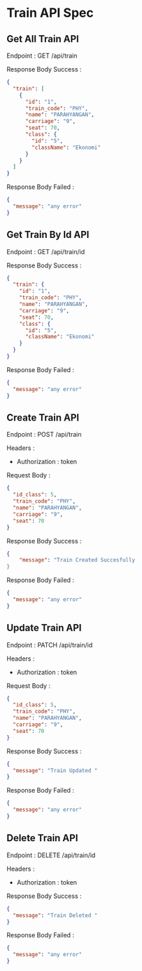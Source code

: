# Train API Spec

## Get All Train API

Endpoint : GET /api/train

Response Body Success :

```json
{
  "train": [
    {
      "id": "1",
      "train_code": "PHY",
      "name": "PARAHYANGAN",
      "carriage": "9",
      "seat": 70,
      "class": {
        "id": "5",
        "className": "Ekonomi"
      }
    }
  ]
}
```

Response Body Failed :

```json
{
  "message": "any error"
}
```

## Get Train By Id API

Endpoint : GET /api/train/id

Response Body Success :

```json
{
  "train": {
    "id": "1",
    "train_code": "PHY",
    "name": "PARAHYANGAN",
    "carriage": "9",
    "seat": 70,
    "class": {
      "id": "5",
      "className": "Ekonomi"
    }
  }
}
```

Response Body Failed :

```json
{
  "message": "any error"
}
```

## Create Train API

Endpoint : POST /api/train

Headers :

- Authorization : token

Request Body :

```json
{
  "id_class": 5,
  "train_code": "PHY",
  "name": "PARAHYANGAN",
  "carriage": "9",
  "seat": 70
}
```

Response Body Success :

```json
{
    "message": "Train Created Succesfully
}
```

Response Body Failed :

```json
{
  "message": "any error"
}
```

## Update Train API

Endpoint : PATCH /api/train/id

Headers :

- Authorization : token

Request Body :

```json
{
  "id_class": 5,
  "train_code": "PHY",
  "name": "PARAHYANGAN",
  "carriage": "9",
  "seat": 70
}
```

Response Body Success :

```json
{
  "message": "Train Updated "
}
```

Response Body Failed :

```json
{
  "message": "any error"
}
```

## Delete Train API

Endpoint : DELETE /api/train/id

Headers :

- Authorization : token

Response Body Success :

```json
{
  "message": "Train Deleted "
}
```

Response Body Failed :

```json
{
  "message": "any error"
}
```
